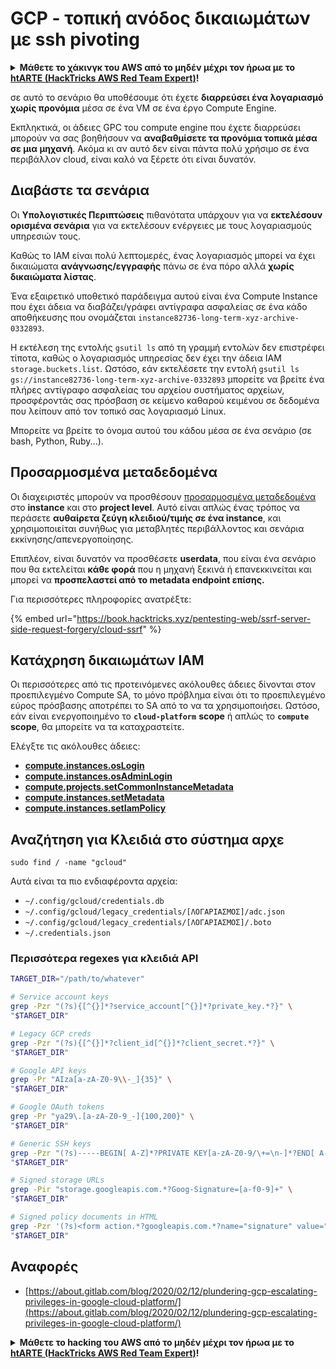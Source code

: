 # GCP - τοπική ανόδος δικαιωμάτων με ssh pivoting

<details>

<summary><strong>Μάθετε το χάκινγκ του AWS από το μηδέν μέχρι τον ήρωα με το</strong> <a href="https://training.hacktricks.xyz/courses/arte"><strong>htARTE (HackTricks AWS Red Team Expert)</strong></a><strong>!</strong></summary>

Άλλοι τρόποι για να υποστηρίξετε το HackTricks:

* Εάν θέλετε να δείτε την **εταιρεία σας να διαφημίζεται στο HackTricks** ή να **κατεβάσετε το HackTricks σε μορφή PDF** ελέγξτε τα [**ΣΧΕΔΙΑ ΣΥΝΔΡΟΜΗΣ**](https://github.com/sponsors/carlospolop)!
* Αποκτήστε το [**επίσημο PEASS & HackTricks swag**](https://peass.creator-spring.com)
* Ανακαλύψτε [**την Οικογένεια PEASS**](https://opensea.io/collection/the-peass-family), τη συλλογή μας από αποκλειστικά [**NFTs**](https://opensea.io/collection/the-peass-family)
* **Εγγραφείτε στη** 💬 [**ομάδα Discord**](https://discord.gg/hRep4RUj7f) ή στη [**ομάδα telegram**](https://t.me/peass) ή **ακολουθήστε** με στο **Twitter** 🐦 [**@carlospolopm**](https://twitter.com/carlospolopm)**.**
* **Μοιραστείτε τα χάκινγκ κόλπα σας υποβάλλοντας PRs στα** [**HackTricks**](https://github.com/carlospolop/hacktricks) και [**HackTricks Cloud**](https://github.com/carlospolop/hacktricks-cloud) αποθετήρια του github.

</details>

σε αυτό το σενάριο θα υποθέσουμε ότι έχετε **διαρρεύσει ένα λογαριασμό χωρίς προνόμια** μέσα σε ένα VM σε ένα έργο Compute Engine.

Εκπληκτικά, οι άδειες GPC του compute engine που έχετε διαρρεύσει μπορούν να σας βοηθήσουν να **αναβαθμίσετε τα προνόμια τοπικά μέσα σε μια μηχανή**. Ακόμα κι αν αυτό δεν είναι πάντα πολύ χρήσιμο σε ένα περιβάλλον cloud, είναι καλό να ξέρετε ότι είναι δυνατόν.

## Διαβάστε τα σενάρια <a href="#follow-the-scripts" id="follow-the-scripts"></a>

Οι **Υπολογιστικές Περιπτώσεις** πιθανότατα υπάρχουν για να **εκτελέσουν ορισμένα σενάρια** για να εκτελέσουν ενέργειες με τους λογαριασμούς υπηρεσιών τους.

Καθώς το IAM είναι πολύ λεπτομερές, ένας λογαριασμός μπορεί να έχει δικαιώματα **ανάγνωσης/εγγραφής** πάνω σε ένα πόρο αλλά **χωρίς δικαιώματα λίστας**.

Ένα εξαιρετικό υποθετικό παράδειγμα αυτού είναι ένα Compute Instance που έχει άδεια να διαβάζει/γράφει αντίγραφα ασφαλείας σε ένα κάδο αποθήκευσης που ονομάζεται `instance82736-long-term-xyz-archive-0332893`.

Η εκτέλεση της εντολής `gsutil ls` από τη γραμμή εντολών δεν επιστρέφει τίποτα, καθώς ο λογαριασμός υπηρεσίας δεν έχει την άδεια IAM `storage.buckets.list`. Ωστόσο, εάν εκτελέσετε την εντολή `gsutil ls gs://instance82736-long-term-xyz-archive-0332893` μπορείτε να βρείτε ένα πλήρες αντίγραφο ασφαλείας του αρχείου συστήματος αρχείων, προσφέροντάς σας πρόσβαση σε κείμενο καθαρού κειμένου σε δεδομένα που λείπουν από τον τοπικό σας λογαριασμό Linux.

Μπορείτε να βρείτε το όνομα αυτού του κάδου μέσα σε ένα σενάριο (σε bash, Python, Ruby...).

## Προσαρμοσμένα μεταδεδομένα

Οι διαχειριστές μπορούν να προσθέσουν [προσαρμοσμένα μεταδεδομένα](https://cloud.google.com/compute/docs/storing-retrieving-metadata#custom) στο **instance** και στο **project level**. Αυτό είναι απλώς ένας τρόπος να περάσετε **αυθαίρετα ζεύγη κλειδιού/τιμής σε ένα instance**, και χρησιμοποιείται συνήθως για μεταβλητές περιβάλλοντος και σενάρια εκκίνησης/απενεργοποίησης.

Επιπλέον, είναι δυνατόν να προσθέσετε **userdata**, που είναι ένα σενάριο που θα εκτελείται **κάθε φορά** που η μηχανή ξεκινά ή επανεκκινείται και μπορεί να **προσπελαστεί από το metadata endpoint επίσης.**

Για περισσότερες πληροφορίες ανατρέξτε:

{% embed url="https://book.hacktricks.xyz/pentesting-web/ssrf-server-side-request-forgery/cloud-ssrf" %}

## **Κατάχρηση δικαιωμάτων IAM**

Οι περισσότερες από τις προτεινόμενες ακόλουθες άδειες δίνονται στον προεπιλεγμένο Compute SA, το μόνο πρόβλημα είναι ότι το προεπιλεγμένο εύρος πρόσβασης αποτρέπει το SA από το να τα χρησιμοποιήσει. Ωστόσο, εάν είναι ενεργοποιημένο το **`cloud-platform`** **scope** ή απλώς το **`compute`** **scope**, θα μπορείτε να τα καταχραστείτε.

Ελέγξτε τις ακόλουθες άδειες:

* [**compute.instances.osLogin**](../../gcp-pentesting/gcp-privilege-escalation/gcp-compute-privesc/#compute.instances.oslogin)
* [**compute.instances.osAdminLogin**](../../gcp-pentesting/gcp-privilege-escalation/gcp-compute-privesc/#compute.instances.osadminlogin)
* [**compute.projects.setCommonInstanceMetadata**](../../gcp-pentesting/gcp-privilege-escalation/gcp-compute-privesc/#compute.projects.setcommoninstancemetadata)
* [**compute.instances.setMetadata**](../../gcp-pentesting/gcp-privilege-escalation/gcp-compute-privesc/#compute.instances.setmetadata)
* [**compute.instances.setIamPolicy**](../../gcp-pentesting/gcp-privilege-escalation/gcp-compute-privesc/#compute.instances.setiampolicy)

## Αναζήτηση για Κλειδιά στο σύστημα αρχε
```
sudo find / -name "gcloud"
```
Αυτά είναι τα πιο ενδιαφέροντα αρχεία:

* `~/.config/gcloud/credentials.db`
* `~/.config/gcloud/legacy_credentials/[ΛΟΓΑΡΙΑΣΜΟΣ]/adc.json`
* `~/.config/gcloud/legacy_credentials/[ΛΟΓΑΡΙΑΣΜΟΣ]/.boto`
* `~/.credentials.json`

### Περισσότερα regexes για κλειδιά API
```bash
TARGET_DIR="/path/to/whatever"

# Service account keys
grep -Pzr "(?s){[^{}]*?service_account[^{}]*?private_key.*?}" \
"$TARGET_DIR"

# Legacy GCP creds
grep -Pzr "(?s){[^{}]*?client_id[^{}]*?client_secret.*?}" \
"$TARGET_DIR"

# Google API keys
grep -Pr "AIza[a-zA-Z0-9\\-_]{35}" \
"$TARGET_DIR"

# Google OAuth tokens
grep -Pr "ya29\.[a-zA-Z0-9_-]{100,200}" \
"$TARGET_DIR"

# Generic SSH keys
grep -Pzr "(?s)-----BEGIN[ A-Z]*?PRIVATE KEY[a-zA-Z0-9/\+=\n-]*?END[ A-Z]*?PRIVATE KEY-----" \
"$TARGET_DIR"

# Signed storage URLs
grep -Pir "storage.googleapis.com.*?Goog-Signature=[a-f0-9]+" \
"$TARGET_DIR"

# Signed policy documents in HTML
grep -Pzr '(?s)<form action.*?googleapis.com.*?name="signature" value=".*?">' \
"$TARGET_DIR"
```
## Αναφορές

* [https://about.gitlab.com/blog/2020/02/12/plundering-gcp-escalating-privileges-in-google-cloud-platform/](https://about.gitlab.com/blog/2020/02/12/plundering-gcp-escalating-privileges-in-google-cloud-platform/)

<details>

<summary><strong>Μάθετε το hacking του AWS από το μηδέν μέχρι τον ήρωα με το</strong> <a href="https://training.hacktricks.xyz/courses/arte"><strong>htARTE (HackTricks AWS Red Team Expert)</strong></a><strong>!</strong></summary>

Άλλοι τρόποι για να υποστηρίξετε το HackTricks:

* Εάν θέλετε να δείτε την **εταιρεία σας να διαφημίζεται στο HackTricks** ή να **κατεβάσετε το HackTricks σε μορφή PDF** ελέγξτε τα [**ΣΧΕΔΙΑ ΣΥΝΔΡΟΜΗΣ**](https://github.com/sponsors/carlospolop)!
* Αποκτήστε το [**επίσημο PEASS & HackTricks swag**](https://peass.creator-spring.com)
* Ανακαλύψτε [**The PEASS Family**](https://opensea.io/collection/the-peass-family), τη συλλογή μας από αποκλειστικά [**NFTs**](https://opensea.io/collection/the-peass-family)
* **Εγγραφείτε στη** 💬 [**ομάδα Discord**](https://discord.gg/hRep4RUj7f) ή στη [**ομάδα telegram**](https://t.me/peass) ή **ακολουθήστε** με στο **Twitter** 🐦 [**@carlospolopm**](https://twitter.com/carlospolopm)**.**
* **Μοιραστείτε τα hacking tricks σας υποβάλλοντας PRs στα** [**HackTricks**](https://github.com/carlospolop/hacktricks) και [**HackTricks Cloud**](https://github.com/carlospolop/hacktricks-cloud) αποθετήρια του github.

</details>
